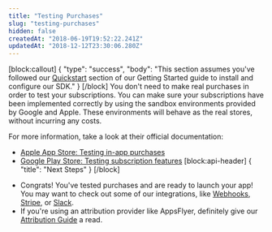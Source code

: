 ```yaml
---
title: "Testing Purchases"
slug: "testing-purchases"
hidden: false
createdAt: "2018-06-19T19:52:22.241Z"
updatedAt: "2018-12-12T23:30:06.280Z"
---
```

[block:callout]
{
  "type": "success",
  "body": "This section assumes you've followed our [Quickstart](doc:getting-started-1) section of our Getting Started guide to install and configure our SDK."
}
[/block]
You don't need to make real purchases in order to test your subscriptions. You can make sure your subscriptions have been implemented correctly by using the sandbox environments provided by Google and Apple. These environments will behave as the real stores, without incurring any costs.

For more information, take a look at their official documentation:

- [Apple App Store: Testing in-app purchases](https://developer.apple.com/library/archive/documentation/NetworkingInternet/Conceptual/StoreKitGuide/Chapters/ShowUI.html#//apple_ref/doc/uid/TP40008267-CH3-SW11)
- [Google Play Store: Testing subscription features](https://developer.android.com/google/play/billing/billing_testing#testing-subscriptions)
[block:api-header]
{
  "title": "Next Steps"
}
[/block]
* Congrats! You've tested purchases and are ready to launch your app! You may want to check out some of our integrations, like [Webhooks](doc:webhooks), [Stripe](doc:stripe), or [Slack](doc:Slack). 
* If you're using an attribution provider like AppsFlyer, definitely give our [Attribution Guide](doc:attribution) a read.